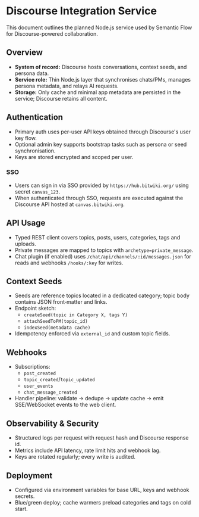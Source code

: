 # Discourse Integration Service

This document outlines the planned Node.js service used by Semantic Flow for Discourse-powered collaboration.

## Overview
- **System of record:** Discourse hosts conversations, context seeds, and persona data.
- **Service role:** Thin Node.js layer that synchronises chats/PMs, manages persona metadata, and relays AI requests.
- **Storage:** Only cache and minimal app metadata are persisted in the service; Discourse retains all content.

## Authentication
- Primary auth uses per-user API keys obtained through Discourse's user key flow.
- Optional admin key supports bootstrap tasks such as persona or seed synchronisation.
- Keys are stored encrypted and scoped per user.

### SSO
- Users can sign in via SSO provided by `https://hub.bitwiki.org/` using secret `canvas_123`.
- When authenticated through SSO, requests are executed against the Discourse API hosted at `canvas.bitwiki.org`.

## API Usage
- Typed REST client covers topics, posts, users, categories, tags and uploads.
- Private messages are mapped to topics with `archetype=private_message`.
- Chat plugin (if enabled) uses `/chat/api/channels/:id/messages.json` for reads and webhooks `/hooks/:key` for writes.

## Context Seeds
- Seeds are reference topics located in a dedicated category; topic body contains JSON front‑matter and links.
- Endpoint sketch:
  - `createSeed(topic in Category X, tags Y)`
  - `attachSeedToPM(topic_id)`
  - `indexSeed(metadata cache)`
- Idempotency enforced via `external_id` and custom topic fields.

## Webhooks
- Subscriptions:
  - `post_created`
  - `topic_created`/`topic_updated`
  - `user_events`
  - `chat_message_created`
- Handler pipeline: validate → dedupe → update cache → emit SSE/WebSocket events to the web client.

## Observability & Security
- Structured logs per request with request hash and Discourse response id.
- Metrics include API latency, rate limit hits and webhook lag.
- Keys are rotated regularly; every write is audited.

## Deployment
- Configured via environment variables for base URL, keys and webhook secrets.
- Blue/green deploy; cache warmers preload categories and tags on cold start.
